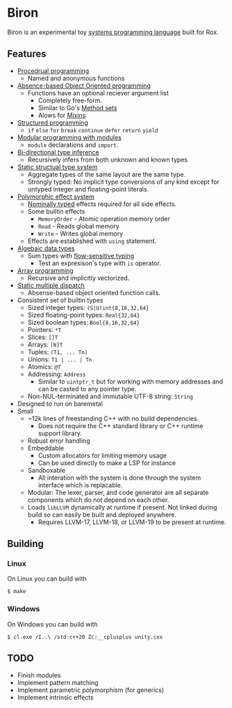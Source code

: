 # Biron

Biron is an experimental toy [systems programming language](https://en.wikipedia.org/wiki/System_programming_language) built for Rox.

## Features
* [Procedrual programming](https://en.wikipedia.org/wiki/Procedural_programming)
  * Named and anonymous functions
* [Absence-based Object Oriented programming](https://en.wikipedia.org/wiki/Object-oriented_programming#Absence)
  * Functions have an optional reciever argument list
    * Completely free-form.
    * Similar to Go's [Method sets](https://go.dev/wiki/MethodSets)
    * Alows for [Mixins](https://en.wikipedia.org/wiki/Mixin)
* [Structured programming](https://en.wikipedia.org/wiki/Structured_programming)
  * `if` `else` `for` `break` `continue` `defer` `return` `yield`
* [Modular programming with modules](https://en.wikipedia.org/wiki/Modular_programming)
  * `module` declarations and `import`.
* [Bi-directional type inference](https://en.wikipedia.org/wiki/Type_inference)
  * Recursively infers from both unknown and known types
* [Static structual type system](https://en.wikipedia.org/wiki/Structural_type_system)
  * Aggregate types of the same layout are the same type.
  * Strongly typed: No implicit type conversions of any kind except for untyped integer and floating-point literals.
* [Polymorphic effect system](https://en.wikipedia.org/wiki/Effect_system)
  * [Nominally typed](https://en.wikipedia.org/wiki/Nominal_type_system) effects required for all side effects.
  * Some builtin effects
    * `MemoryOrder` - Atomic operation memory order
    * `Read`        - Reads global memory
    * `Write`       - Writes global memory
  * Effects are established with `using` statement.
* [Algebaic data types](https://en.wikipedia.org/wiki/Algebraic_data_type)
  * Sum types with [flow-sensitive typing](https://en.wikipedia.org/wiki/Flow-sensitive_typing)
    * Test an expresison's type with `is` operator.
* [Array programming](https://en.wikipedia.org/wiki/Array_programming)
  * Recursive and implicitly vectorized.
* [Static multiple dispatch](https://en.wikipedia.org/wiki/Multiple_dispatch)
  * Absense-based object oriented function calls.
* Consistent set of builtin types
  * Sized integer types: `(S|U)int{8,16,32,64}`
  * Sized floating-point types: `Real{32,64}`
  * Sized boolean types: `Bool{8,16,32,64}`
  * Pointers: `*T`
  * Slices: `[]T`
  * Arrays: `[N]T`
  * Tuples: `(T1, ... Tn)`
  * Unions: `T1 | ... | Tn`
  * Atomics: `@T`
  * Addressing: `Address`
    * Similar to `uintptr_t` but for working with memory addresses and can be casted to any pointer type.
  * Non-NUL-terminated and immutable UTF-8 string: `String`
* Designed to run on baremetal
* Small
  * ~12k lines of freestanding C++ with no build dependencies.
    * Does not require the C++ standard library or C++ runtime support library.
  * Robust error handling
  * Embeddable
    * Custom allocators for limiting memory usage
    * Can be used directly to make a LSP for instance
  * Sandboxable
    * All interation with the system is done through the system interface which is replacable.
  * Modular: The lexer, parser, and code generator are all separate components which do not depend on each other.
  * Loads `libLLVM` dynamically at runtime if present. Not linked during build so can easily be built and deployed anywhere.
    * Requires LLVM-17, LLVM-18, or LLVM-19 to be present at runtime.

## Building

### Linux
On Linux you can build with
```
$ make
```

### Windows
On Windows you can build with
```
$ cl.exe /I..\ /std:c++20 Zc:__cplusplus unity.cxx
```

## TODO
* Finish modules
* Implement pattern matching
* Implement parametric polymorphism (for generics)
* Implement intrinsic effects